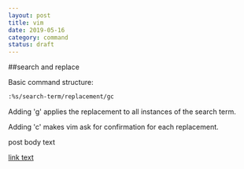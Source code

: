 ```yaml
---
layout: post
title: vim
date: 2019-05-16
category: command
status: draft
---
```


##search and replace

Basic command structure: 
```bash
:%s/search-term/replacement/gc
```
Adding 'g' applies the replacement to all instances of the search term.

Adding 'c' makes vim ask for confirmation for each replacement.


post body text

[link text](link-URL "alt text")

